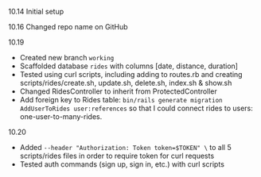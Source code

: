 10.14
Initial setup

10.16
Changed repo name on GitHub

10.19
- Created new branch `working`
- Scaffolded database `rides` with columns [date, distance, duration]
- Tested using curl scripts, including adding to routes.rb and creating scripts/rides/create.sh, update.sh, delete.sh, index.sh & show.sh
- Changed RidesController to inherit from ProtectedController
- Add foreign key to Rides table: `bin/rails generate migration AddUserToRides user:references` so that I could connect rides to users: one-user-to-many-rides.

10.20
- Added `--header "Authorization: Token token=$TOKEN" \` to all 5 scripts/rides files in order to require token for curl requests
- Tested auth commands (sign up, sign in, etc.) with curl scripts
